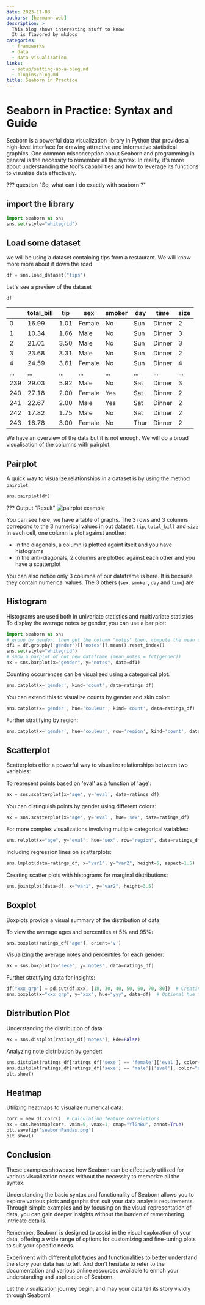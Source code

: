 ```yaml
---
date: 2023-11-08
authors: [hermann-web]
description: >
  This blog shows interesting stuff to know
  It is flavored by mkdocs
categories:
  - frameworks
  - data
  - data-visualization
links:
  - setup/setting-up-a-blog.md
  - plugins/blog.md
title: Seaborn in Practice
---
```



# Seaborn in Practice: Syntax and Guide

Seaborn is a powerful data visualization library in Python that provides a high-level interface for drawing attractive and informative statistical graphics. One common misconception about Seaborn and programming in general is the necessity to remember all the syntax. In reality, it's more about understanding the tool's capabilities and how to leverage its functions to visualize data effectively.

??? question "So, what can i do exactly with seaborn ?"

## import the library
```python
import seaborn as sns
sns.set(style="whitegrid")
```

<!-- more -->

## Load some dataset
we will be using a dataset containing tips from a restaurant. We will know more more about it down the road
```python
df = sns.load_dataset("tips")
```

Let's see a preview of the dataset
```python
df
```

|   | total_bill | tip  | sex    | smoker | day  | time   | size |
|---|------------|------|--------|--------|------|--------|------|
| 0 | 16.99      | 1.01 | Female | No     | Sun  | Dinner | 2    |
| 1 | 10.34      | 1.66 | Male   | No     | Sun  | Dinner | 3    |
| 2 | 21.01      | 3.50 | Male   | No     | Sun  | Dinner | 3    |
| 3 | 23.68      | 3.31 | Male   | No     | Sun  | Dinner | 2    |
| 4 | 24.59      | 3.61 | Female | No     | Sun  | Dinner | 4    |
|...| ...        | ...  | ...    | ...    | ...  | ...    | ...  |
|239| 29.03      | 5.92 | Male   | No     | Sat  | Dinner | 3    |
|240| 27.18      | 2.00 | Female | Yes    | Sat  | Dinner | 2    |
|241| 22.67      | 2.00 | Male   | Yes    | Sat  | Dinner | 2    |
|242| 17.82      | 1.75 | Male   | No     | Sat  | Dinner | 2    |
|243| 18.78      | 3.00 | Female | No     | Thur | Dinner | 2    |

We have an overview of the data but it is not enough. We will do a broad visualisation of the columns with pairplot.

## Pairplot

A quick way to visualize relationships in a dataset is by using the method `pairplot`.

```python
sns.pairplot(df)
```
??? Output "Result"
    ![pairplot example](./seaborn-in-practice/1-pairplot-example.png)

You can see here, we have a table of graphs. The 3 rows and 3 columns correpond to the 3 numerical values in out dataset: `tip`, `total_bill` and `size`
In each cell, one column is plot against another:
  - In the diagonals, a column is plotted againt itselt and you have histograms 
  - In the anti-diagonals, 2 columns are plotted against each other and you have a scatterplot 

You can also notice only 3 columns of our dataframe is here. It is because they contain numerical values. The 3 others (`sex`, `smoker`, `day` and `time`) are 

## Histogram

Histograms are used both in univariate statistics and multivariate statistics
To display the average notes by gender, you can use a bar plot:

```python
import seaborn as sns
# group by gender, then get the column "notes" then, compute the mean of notes in a group
df1 = df.groupby('gender')[['notes']].mean().reset_index()
sns.set(style="whitegrid")
# show a barplot of out new dataframe (mean_notes = fct(gender))
ax = sns.barplot(x="gender", y="notes", data=df1)
```

Counting occurrences can be visualized using a categorical plot:

```python
sns.catplot(x='gender', kind='count', data=ratings_df)
```

You can extend this to visualize counts by gender and skin color:

```python
sns.catplot(x='gender', hue='couleur', kind='count', data=ratings_df)
```

Further stratifying by region:

```python
sns.catplot(x='gender', hue='couleur', row='region', kind='count', data=ratings_df, height=3, aspect=2)
```


## Scatterplot

Scatterplots offer a powerful way to visualize relationships between two variables:

To represent points based on 'eval' as a function of 'age':

```python
ax = sns.scatterplot(x='age', y='eval', data=ratings_df)
```

You can distinguish points by gender using different colors:

```python
ax = sns.scatterplot(x='age', y='eval', hue='sex', data=ratings_df)
```

For more complex visualizations involving multiple categorical variables:

```python
sns.relplot(x="age", y="eval", hue="sex", row="region", data=ratings_df, height=3, aspect=2)
```

Including regression lines on scatterplots:

```python
sns.lmplot(data=ratings_df, x="var1", y="var2", height=5, aspect=1.5)  # Height 5, width 1.5 times larger than height
```

Creating scatter plots with histograms for marginal distributions:

```python
sns.jointplot(data=df, x="var1", y="var2", height=3.5)
```

## Boxplot

Boxplots provide a visual summary of the distribution of data:

To view the average ages and percentiles at 5% and 95%:

```python
sns.boxplot(ratings_df['age'], orient='v')
```

Visualizing the average notes and percentiles for each gender:

```python
ax = sns.boxplot(x='sexe', y='notes', data=ratings_df)
```

Further stratifying data for insights:

```python
df["xxx_grp"] = pd.cut(df.xxx, [18, 30, 40, 50, 60, 70, 80])  # Creating age strata
sns.boxplot(x="xxx_grp", y="xxx", hue="yyy", data=df)  # Optional hue for differentiation
```

## Distribution Plot

Understanding the distribution of data:

```python
ax = sns.distplot(ratings_df['notes'], kde=False)
```

Analyzing note distribution by gender:

```python
sns.distplot(ratings_df[ratings_df['sexe'] == 'female']['eval'], color='green', kde=False)
sns.distplot(ratings_df[ratings_df['sexe'] == 'male']['eval'], color="orange", kde=False)
plt.show()
```

## Heatmap

Utilizing heatmaps to visualize numerical data:

```python
corr = new_df.corr()  # Calculating feature correlations
ax = sns.heatmap(corr, vmin=0, vmax=1, cmap="YlGnBu", annot=True)
plt.savefig('seabornPandas.png')
plt.show()
```

## Conclusion

These examples showcase how Seaborn can be effectively utilized for various visualization needs without the necessity to memorize all the syntax.


Understanding the basic syntax and functionality of Seaborn allows you to explore various plots and graphs that suit your data analysis requirements. Through simple examples and by focusing on the visual representation of data, you can gain deeper insights without the burden of remembering intricate details.

Remember, Seaborn is designed to assist in the visual exploration of your data, offering a wide range of options for customizing and fine-tuning plots to suit your specific needs.

Experiment with different plot types and functionalities to better understand the story your data has to tell. And don't hesitate to refer to the documentation and various online resources available to enrich your understanding and application of Seaborn.

Let the visualization journey begin, and may your data tell its story vividly through Seaborn!


